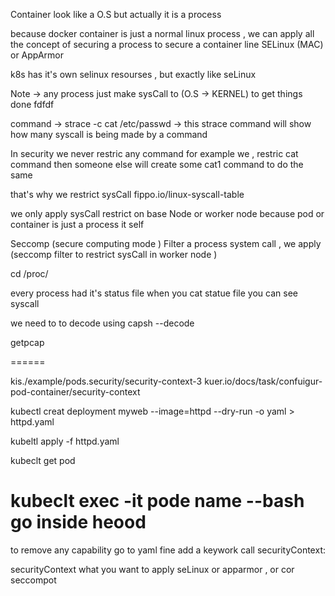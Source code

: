 Container look like a O.S but actually it is a process

because docker container is just a normal linux process , we can apply all the concept of securing a process to secure a container  line SELinux (MAC) or AppArmor

k8s has it's own selinux resourses , but exactly like seLinux

Note -> any process  just make sysCall to (O.S -> KERNEL) to get things done  fdfdf

command -> strace   -c cat /etc/passwd  -> this strace command will show how many syscall is being made by a command

In security we never restric any command for example we , restric cat command then someone else will create some cat1 command to do the same 

that's why we restrict sysCall fippo.io/linux-syscall-table


we only  apply sysCall restrict on base Node or worker node because pod or container is just a process it self

Seccomp (secure computing mode ) Filter a process system call , we apply (seccomp filter to restrict sysCall in worker node )

cd /proc/<processId>

every process had it's status file when you cat statue file you can see syscall

we need to to decode using capsh --decode <sha>

getpcap <process id>

======

kis./example/pods.security/security-context-3
kuer.io/docs/task/confuigur-pod-container/security-context

kubectl creat deployment myweb --image=httpd --dry-run -o yaml > httpd.yaml


kubeltl apply -f httpd.yaml

kubeclt get pod


kubeclt exec -it pode name --bash go inside heood 
=================================================
to remove any capability go to yaml fine add a keywork  call securityContext:

securityContext what you want to apply seLinux or apparmor , or cor seccompot 









